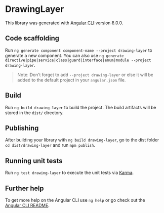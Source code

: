 # DrawingLayer

This library was generated with [Angular CLI](https://github.com/angular/angular-cli) version 8.0.0.

## Code scaffolding

Run `ng generate component component-name --project drawing-layer` to generate a new component. You can also use `ng generate directive|pipe|service|class|guard|interface|enum|module --project drawing-layer`.
> Note: Don't forget to add `--project drawing-layer` or else it will be added to the default project in your `angular.json` file. 

## Build

Run `ng build drawing-layer` to build the project. The build artifacts will be stored in the `dist/` directory.

## Publishing

After building your library with `ng build drawing-layer`, go to the dist folder `cd dist/drawing-layer` and run `npm publish`.

## Running unit tests

Run `ng test drawing-layer` to execute the unit tests via [Karma](https://karma-runner.github.io).

## Further help

To get more help on the Angular CLI use `ng help` or go check out the [Angular CLI README](https://github.com/angular/angular-cli/blob/master/README.md).
